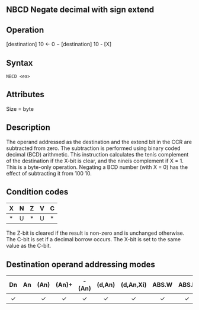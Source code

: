 ## NBCD Negate decimal with sign extend

## Operation
[destination] 10 ← 0 − [destination] 10 - [X]

## Syntax
```assembly
NBCD <ea>
```


## Attributes
Size = byte

## Description
The operand addressed as the destination and the extend bit in
the CCR are subtracted from zero. The subtraction is performed
using binary coded decimal (BCD) arithmetic. This instruction
calculates the tenís complement of the destination if the X-bit is
clear, and the nineís complement if X = 1. This is a byte-only
operation. Negating a BCD number (with X = 0) has the effect of
subtracting it from 100 10.

## Condition codes
|X|N|Z|V|C|
|--|--|--|--|--|
|*|U|*|U|*|

The Z-bit is cleared if the result is non-zero and is unchanged
otherwise. The C-bit is set if a decimal borrow occurs. The X-bit
is set to the same value as the C-bit.

## Destination operand addressing modes
|Dn|An|(An)|(An)+|-(An)|(d,An)|(d,An,Xi)|ABS.W|ABS.L|(d,PC)|(d,PC,Xn)|imm|
|:-:|:-:|:-:|:-:|:-:|:-:|:-:|:-:|:-:|:-:|:-:|:-:|
|✓||✓|✓|✓|✓|✓|✓|✓||||
